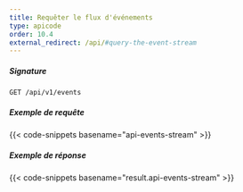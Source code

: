 ```yaml
---
title: Requêter le flux d'événements
type: apicode
order: 10.4
external_redirect: /api/#query-the-event-stream
---
```


##### Signature
`GET /api/v1/events`
##### Exemple de requête
{{< code-snippets basename="api-events-stream" >}}
##### Exemple de réponse
{{< code-snippets basename="result.api-events-stream" >}}